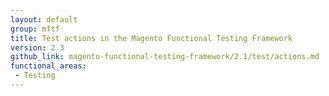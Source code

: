 ```yaml
---
layout: default
group: mftf
title: Test actions in the Magento Functional Testing Framework
version: 2.3
github_link: magento-functional-testing-framework/2.1/test/actions.md
functional_areas:
 - Testing
---
```

